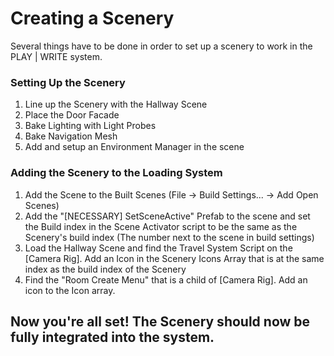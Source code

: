 # Creating a Scenery

Several things have to be done in order to set up a scenery to work in the PLAY | WRITE system.   
  
### Setting Up the Scenery
1. Line up the Scenery with the Hallway Scene
2. Place the Door Facade
3. Bake Lighting with Light Probes
4. Bake Navigation Mesh
5. Add and setup an Environment Manager in the scene


### Adding the Scenery to the Loading System
1. Add the Scene to the Built Scenes (File -> Build Settings... -> Add Open Scenes)  
2. Add the "[NECESSARY] SetSceneActive" Prefab to the scene and set the Build index in the Scene Activator script
to be the same as the Scenery's build index (The number next to the scene in build settings)  
3. Load the Hallway Scene and find the Travel System Script on the [Camera Rig]. Add an Icon in the Scenery Icons Array that is at the same index as the build index of the Scenery  
4. Find the "Room Create Menu" that is a child of [Camera Rig]. Add an icon to the Icon array. 

## Now you're all set! The Scenery should now be fully integrated into the system.
